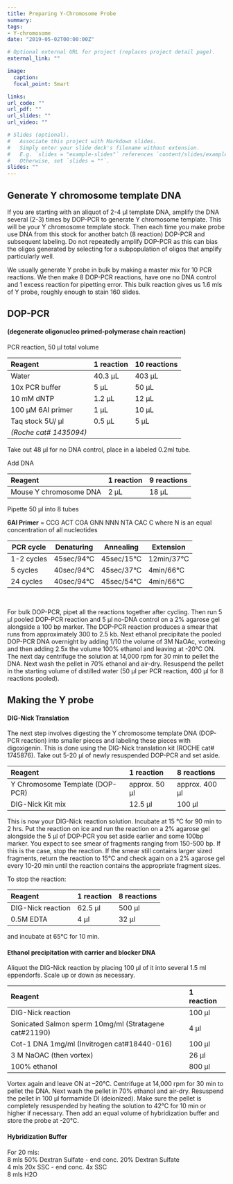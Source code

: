 ```yaml
---
title: Preparing Y-Chromosome Probe
summary:
tags:
- Y-chromosome
date: "2019-05-02T00:00:00Z"

# Optional external URL for project (replaces project detail page).
external_link: ""

image:
  caption:
  focal_point: Smart

links:
url_code: ""
url_pdf: ""
url_slides: ""
url_video: ""

# Slides (optional).
#   Associate this project with Markdown slides.
#   Simply enter your slide deck's filename without extension.
#   E.g. `slides = "example-slides"` references `content/slides/example-slides.md`.
#   Otherwise, set `slides = ""`.
slides: ""
---
```


## Generate Y chromosome template DNA  

If you are starting with an aliquot of 2-4 µl template DNA, amplify the DNA several (2-3)
times by DOP-PCR to generate Y chromosome template. This will be your Y chromosome
template stock. Then each time you make probe use DNA from this stock for another batch
(8 reaction) DOP-PCR and subsequent labeling. Do not repeatedly amplify DOP-PCR as this
can bias the oligos generated by selecting for a subpopulation of oligos that amplify
particularly well.

We usually generate Y probe in bulk by making a master mix for 10 PCR reactions.
We then make 8 DOP-PCR reactions, have one no DNA control and 1 excess reaction
for pipetting error. This bulk reaction gives us 1.6 mls of Y probe, roughly enough
to stain 160 slides.

## DOP-PCR
#### (degenerate oligonucleo primed-polymerase chain reaction)
PCR reaction, 50 µl total volume

| Reagent                | 1 reaction | 10 reactions |
| :--                    |   :----    | :----        |
| Water                  | 40.3 µL    | 403 µL       |
| 10x PCR buffer         | 5 µL       | 50 µL        |
| 10 mM dNTP             | 1.2 µL     | 12 µL        |
| 100 µM 6AI primer      | 1 µL       | 10 µL        |
| Taq stock 5U/ µl       | 0.5 µL     | 5 µL         |
| *(Roche cat# 1435094)* |            |              |

Take out 48 µl for no DNA control, place in a labeled 0.2ml tube.

Add DNA


| Reagent                | 1 reaction | 9 reactions |
| :--                    |   :----    | :----       |
| Mouse Y chromosome DNA | 2 µL       | 18 µL       |

Pipette 50 µl into 8 tubes

**6AI Primer** = CCG ACT CGA GNN NNN NTA CAC C
where N is an equal concentration of all nucleotides


| PCR cycle  | Denaturing | Annealing  | Extension  |
|------------|------------|------------|------------|
| 1-2 cycles | 45sec/94°C | 45sec/15°C | 12min/37°C |
| 5 cycles   | 40sec/94°C | 45sec/37°C | 4min/66°C  |
| 24 cycles  | 40sec/94°C | 45sec/54°C | 4min/66°C  |

<br>

For bulk DOP-PCR, pipet all the reactions together after cycling. Then run 5 µl pooled
DOP-PCR reaction and 5 µl no-DNA control on a 2% agarose gel alongside a 100 bp marker.
The DOP-PCR reaction produces a smear that runs from approximately 300 to 2.5 kb.
Next ethanol precipitate the pooled DOP-PCR DNA overnight by adding 1/10 the volume of
3M NaOAc, vortexing and then adding 2.5x the volume 100% ethanol and leaving at -20°C ON.
The next day centrifuge the solution at 14,000 rpm for 30 min to pellet the DNA. Next wash
the pellet in 70% ethanol and air-dry. Resuspend the pellet in the starting volume of distilled water (50 µl per PCR reaction, 400 µl for 8 reactions pooled).

##  Making the Y probe

####  DIG-Nick Translation

The next step involves digesting the Y chromosome template DNA (DOP-PCR reaction)
into smaller pieces and labeling these pieces with digoxigenin. This is done using the DIG-Nick translation kit (ROCHE cat# 1745876). Take out 5-20 µl of newly resuspended DOP-PCR
and set aside.

| Reagent                         | 1 reaction    | 8 reactions    |
| :--                             |   :----       | :----          |
| Y Chromosome Template (DOP-PCR) | approx. 50 µl | approx. 400 µl |
| DIG-Nick Kit mix                | 12.5 µl       | 100 µl         |


This is now your DIG-Nick reaction solution. Incubate at 15 °C for 90 min to 2 hrs. Put the
reaction on ice and run the reaction on a 2% agarose gel alongside the 5 µl of DOP-PCR
you set aside earlier and some 100bp marker. You expect to see smear of fragments ranging
from 150-500 bp. If this is the case, stop the reaction. If the smear still contains larger sized fragments, return the reaction to 15°C and check again on a 2% agarose gel every 10-20 min until the reaction contains the appropriate fragment sizes.

To stop the reaction:

| Reagent           | 1 reaction | 8 reactions |
| :--               |   :----    | :----       |
| DIG-Nick reaction | 62.5 µl    | 500 µl      |
|  	0.5M EDTA       | 4 µl       | 32 µl       |

and incubate at 65°C for 10 min.

####  Ethanol precipitation with carrier and blocker DNA

Aliquot the DIG-Nick reaction by placing 100 µl of it into several 1.5 ml eppendorfs. Scale up or down as necessary.

| Reagent                                                | 1 reaction  |
| :--                                                    |   :----     |
| DIG-Nick reaction                                      | 100 µl      |
|  Sonicated Salmon sperm 10mg/ml (Stratagene cat#21190) | 4 µl        |
| Cot-1 DNA 1mg/ml (Invitrogen cat#18440-016)            | 100 µl      |
| 3 M NaOAC (then vortex)                                | 26 µl       |
|   	100% ethanol                                       | 800 µl      |



Vortex again and leave ON at –20°C. Centrifuge at 14,000 rpm for 30 min to pellet the DNA.
Next wash the pellet in 70% ethanol and air-dry. Resuspend the pellet in 100 µl formamide DI
(deionized). Make sure the pellet is completely resuspended by heating the solution to 42°C
for 10 min or higher if necessary. Then add an equal volume of hybridization buffer and store the probe at -20°C.

#### Hybridization Buffer
For 20 mls:  
8 mls 50% Dextran Sulfate - end conc. 20% Dextran Sulfate  
4 mls 20x SSC - end conc. 4x SSC  
8 mls H2O  
